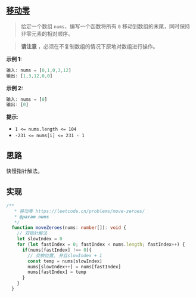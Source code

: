 ## [移动零](https://leetcode.cn/problems/move-zeroes/)

> 给定一个数组 `nums`，编写一个函数将所有 `0` 移动到数组的末尾，同时保持非零元素的相对顺序。

> **请注意** ，必须在不复制数组的情况下原地对数组进行操作。

**示例 1:**

```js
输入: nums = [0,1,0,3,12]
输出: [1,3,12,0,0]
```

**示例 2:**

```js
输入: nums = [0]
输出: [0]
```

**提示**:

- `1 <= nums.length <= 104`
- `-231 <= nums[i] <= 231 - 1`

## 思路

快慢指针解法。

## 实现

```typescript
/**
   * 移动零 https://leetcode.cn/problems/move-zeroes/
   * @param nums
   */
  function moveZeroes(nums: number[]): void {
    // 双指针解法
    let slowIndex = 0
    for (let fastIndex = 0; fastIndex < nums.length; fastIndex++) {
      if(nums[fastIndex] !== 0){
        // 交换位置, 并且slowIndex + 1
        const temp = nums[slowIndex]
        nums[slowIndex++] = nums[fastIndex]
        nums[fastIndex] = temp
      }
    }
  }
```


